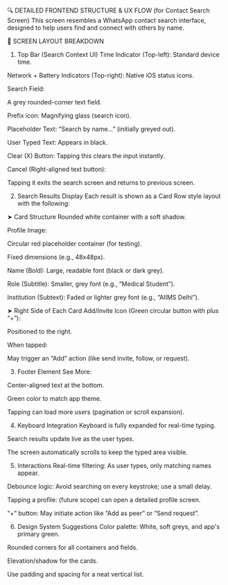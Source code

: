 🔍 DETAILED FRONTEND STRUCTURE & UX FLOW (for Contact Search Screen)
This screen resembles a WhatsApp contact search interface, designed to help users find and connect with others by name.

🧱 SCREEN LAYOUT BREAKDOWN
1. Top Bar (Search Context UI)
Time Indicator (Top-left): Standard device time.

Network + Battery Indicators (Top-right): Native iOS status icons.

Search Field:

A grey rounded-corner text field.

Prefix icon: Magnifying glass (search icon).

Placeholder Text: “Search by name…” (initially greyed out).

User Typed Text: Appears in black.

Clear (X) Button: Tapping this clears the input instantly.

Cancel (Right-aligned text button):

Tapping it exits the search screen and returns to previous screen.

2. Search Results Display
Each result is shown as a Card Row style layout with the following:

➤ Card Structure
Rounded white container with a soft shadow.

Profile Image:

Circular red placeholder container (for testing).

Fixed dimensions (e.g., 48x48px).

Name (Bold): Large, readable font (black or dark grey).

Role (Subtitle): Smaller, grey font (e.g., “Medical Student”).

Institution (Subtext): Faded or lighter grey font (e.g., “AIIMS Delhi”).

➤ Right Side of Each Card
Add/Invite Icon (Green circular button with plus “+”):

Positioned to the right.

When tapped:

May trigger an “Add” action (like send invite, follow, or request).

3. Footer Element
See More:

Center-aligned text at the bottom.

Green color to match app theme.

Tapping can load more users (pagination or scroll expansion).

4. Keyboard Integration
Keyboard is fully expanded for real-time typing.

Search results update live as the user types.

The screen automatically scrolls to keep the typed area visible.

5. Interactions
Real-time filtering: As user types, only matching names appear.

Debounce logic: Avoid searching on every keystroke; use a small delay.

Tapping a profile: (future scope) can open a detailed profile screen.

“+” button: May initiate action like “Add as peer” or “Send request”.

6. Design System Suggestions
Color palette: White, soft greys, and app's primary green.

Rounded corners for all containers and fields.

Elevation/shadow for the cards.

Use padding and spacing for a neat vertical list.